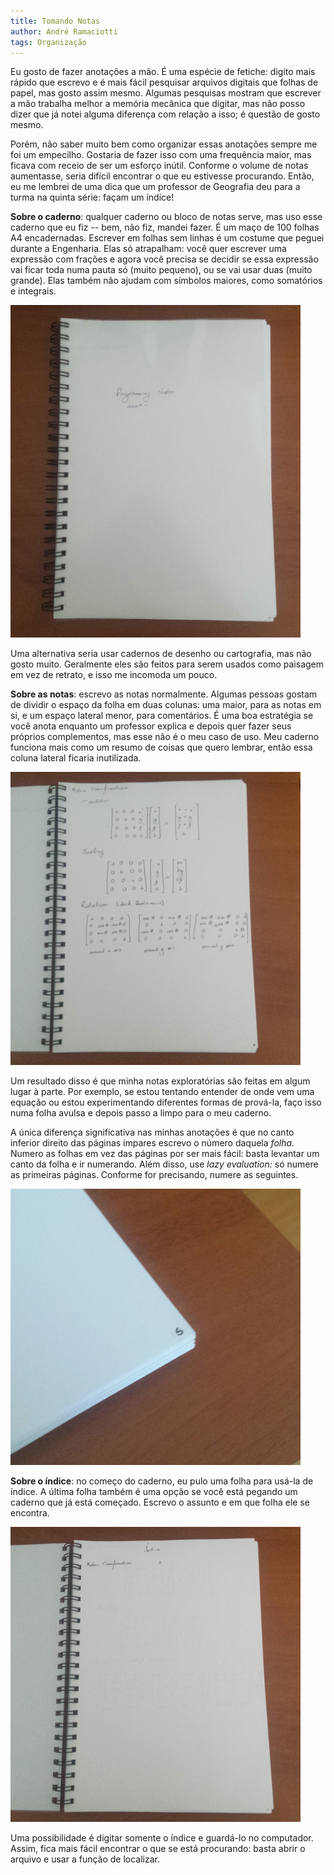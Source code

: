```yaml
---
title: Tomando Notas
author: André Ramaciotti
tags: Organização
---
```


Eu gosto de fazer anotações a mão.  É uma espécie de fetiche: digito mais rápido
que escrevo e é mais fácil pesquisar arquivos digitais que folhas de papel, mas
gosto assim mesmo.  Algumas pesquisas mostram que escrever a mão trabalha melhor
a memória mecânica que digitar, mas não posso dizer que já notei alguma
diferença com relação a isso; é questão de gosto mesmo.

Porém, não saber muito bem como organizar essas anotações sempre me foi um
empecilho.  Gostaria de fazer isso com uma frequência maior, mas ficava com
receio de ser um esforço inútil.  Conforme o volume de notas aumentasse, seria
difícil encontrar o que eu estivesse procurando.  Então, eu me lembrei de uma
dica que um professor de Geografia deu para a turma na quinta série: façam um
índice!

**Sobre o caderno**: qualquer caderno ou bloco de notas serve, mas uso esse
caderno que eu fiz -- bem, não fiz, mandei fazer.  É um maço de 100 folhas A4
encadernadas.  Escrever em folhas sem linhas é um costume que peguei durante a
Engenharia.  Elas só atrapalham: você quer escrever uma expressão com frações e
agora você precisa se decidir se essa expressão vai ficar toda numa pauta só
(muito pequeno), ou se vai usar duas (muito grande).  Elas também não ajudam com
símbolos maiores, como somatórios e integrais.

<img src="/img/2014-01-10-caderno.png" alt="Meu caderno sem pauta." />

Uma alternativa seria usar cadernos de desenho ou cartografia, mas não gosto
muito.  Geralmente eles são feitos para serem usados como paisagem em vez de
retrato, e isso me incomoda um pouco.

**Sobre as notas**: escrevo as notas normalmente.  Algumas pessoas gostam de
dividir o espaço da folha em duas colunas: uma maior, para as notas em si, e um
espaço lateral menor, para comentários.  É uma boa estratégia se você anota
enquanto um professor explica e depois quer fazer seus próprios complementos,
mas esse não é o meu caso de uso.  Meu caderno funciona mais como um resumo de
coisas que quero lembrar, então essa coluna lateral ficaria inutilizada.

<img src="/img/2014-01-10-nota.png" alt="Uma das minhas anotações." />

Um resultado disso é que minha notas exploratórias são feitas em algum lugar à
parte.  Por exemplo, se estou tentando entender de onde vem uma equação ou
estou experimentando diferentes formas de prová-la, faço isso numa folha avulsa
e depois passo a limpo para o meu caderno.

A única diferença significativa nas minhas anotações é que no canto inferior
direito das páginas ímpares escrevo o número daquela *folha.* Numero as folhas
em vez das páginas por ser mais fácil: basta levantar um canto da folha e ir
numerando.  Além disso, use *lazy evaluation:* só numere as primeiras páginas.
Conforme for precisando, numere as seguintes.

<img src="/img/2014-01-10-numero.png" alt="A numeração das folhas." />

**Sobre o índice**: no começo do caderno, eu pulo uma folha para usá-la de
índice.  A última folha também é uma opção se você está pegando um caderno que
já está começado.  Escrevo o assunto e em que folha ele se encontra.

<img src="/img/2014-01-10-indice.png" alt="O índice no início do caderno." />

Uma possibilidade é digitar somente o índice e guardá-lo no computador.  Assim,
fica mais fácil encontrar o que se está procurando: basta abrir o arquivo e usar
a função de localizar.
